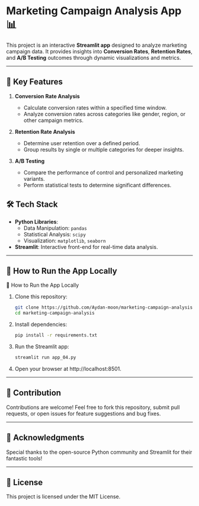 
# Marketing Campaign Analysis App 📊
This project is an interactive **Streamlit app** designed to analyze marketing campaign data. It provides insights into **Conversion Rates**, **Retention Rates**, and **A/B Testing** outcomes through dynamic visualizations and metrics.

---

## 🔑 Key Features

1. **Conversion Rate Analysis**  
   - Calculate conversion rates within a specified time window.  
   - Analyze conversion rates across categories like gender, region, or other campaign metrics.

2. **Retention Rate Analysis**  
   - Determine user retention over a defined period.  
   - Group results by single or multiple categories for deeper insights.

3. **A/B Testing**  
   - Compare the performance of control and personalized marketing variants.  
   - Perform statistical tests to determine significant differences.



## 🛠️ Tech Stack

- **Python Libraries**: 
  - Data Manipulation: `pandas`
  - Statistical Analysis: `scipy`
  - Visualization: `matplotlib`, `seaborn`
- **Streamlit**: Interactive front-end for real-time data analysis.

---

## 🚀 How to Run the App Locally

🚀 How to Run the App Locally

1. Clone this repository:
   ```bash
   git clone https://github.com/Aydan-moon/marketing-campaign-analysis.git
   cd marketing-campaign-analysis

2. Install dependencies:

   ```bash
   pip install -r requirements.txt

3. Run the Streamlit app:

   ```bash
   streamlit run app_04.py

4. Open your browser at http://localhost:8501.



<!-- #📈 Screenshots (Optional)
Include screenshots here, such as:

images/conversion_rate.png
images/retention_rate.png
images/ab_testing.png -->
---

## 🤝 Contribution
Contributions are welcome! Feel free to fork this repository, submit pull requests, or open issues for feature suggestions and bug fixes.

---

## 🌟 Acknowledgments
Special thanks to the open-source Python community and Streamlit for their fantastic tools!

--- 

## 📝 License
This project is licensed under the MIT License.
